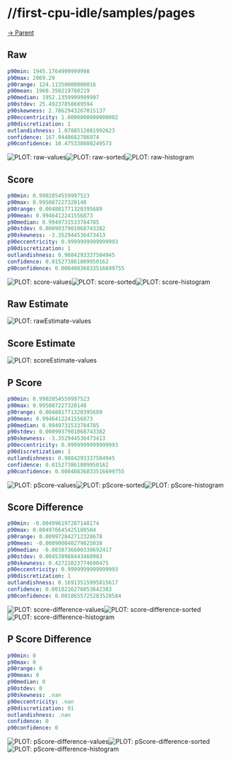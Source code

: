 
# //first-cpu-idle/samples/pages

[→ Parent](../..)


## Raw


```yaml
p90min: 1945.1764999999998
p90max: 2069.29
p90range: 124.11350000000016
p90mean: 1960.350219780219
p90median: 1952.1359999999997
p90stdev: 25.49237858689594
p90skewness: 2.7862943267015137
p90eccentricity: 1.0000000000000002
p90discretization: 1
outlandishness: 1.0788512081992623
confidence: 167.9448682786974
p90confidence: 10.475330888249573

```

![PLOT: raw-values](./raw/values.svg)![PLOT: raw-sorted](./raw/sorted.svg)![PLOT: raw-histogram](./raw/histogram.svg)
## Score


```yaml
p90min: 0.9902054559997523
p90max: 0.995087227320148
p90range: 0.004881771320395689
p90mean: 0.9946412241556873
p90median: 0.9949731533784785
p90stdev: 0.0009937901068743382
p90skewness: -3.352944536473413
p90eccentricity: 0.9999999999999993
p90discretization: 1
outlandishness: 0.9884293337504945
confidence: 0.015273861809950162
p90confidence: 0.00040836833516699755

```

![PLOT: score-values](./score/values.svg)![PLOT: score-sorted](./score/sorted.svg)![PLOT: score-histogram](./score/histogram.svg)
## Raw Estimate

![PLOT: rawEstimate-values](./rawEstimate/values.svg)
## Score Estimate

![PLOT: scoreEstimate-values](./scoreEstimate/values.svg)
## P Score


```yaml
p90min: 0.9902054559997523
p90max: 0.995087227320148
p90range: 0.004881771320395689
p90mean: 0.9946412241556873
p90median: 0.9949731533784785
p90stdev: 0.0009937901068743382
p90skewness: -3.352944536473413
p90eccentricity: 0.9999999999999993
p90discretization: 1
outlandishness: 0.9884293337504945
confidence: 0.015273861809950162
p90confidence: 0.00040836833516699755

```

![PLOT: pScore-values](./pScore/values.svg)![PLOT: pScore-sorted](./pScore/sorted.svg)![PLOT: pScore-histogram](./pScore/histogram.svg)
## Score Difference


```yaml
p90min: -0.004996197287148174
p90max: 0.004976645425180504
p90range: 0.009972842712328678
p90mean: -0.000900040279825038
p90median: -0.0038736600338692417
p90stdev: 0.004539988443460983
p90skewness: 0.42721023774690475
p90eccentricity: 0.9999999999999993
p90discretization: 1
outlandishness: 0.16913515995815617
confidence: 0.0018216276053642383
p90confidence: 0.0018655725283528584

```

![PLOT: score-difference-values](./score-difference/values.svg)![PLOT: score-difference-sorted](./score-difference/sorted.svg)![PLOT: score-difference-histogram](./score-difference/histogram.svg)
## P Score Difference


```yaml
p90min: 0
p90max: 0
p90range: 0
p90mean: 0
p90median: 0
p90stdev: 0
p90skewness: .nan
p90eccentricity: .nan
p90discretization: 91
outlandishness: .nan
confidence: 0
p90confidence: 0

```

![PLOT: pScore-difference-values](./pScore-difference/values.svg)![PLOT: pScore-difference-sorted](./pScore-difference/sorted.svg)![PLOT: pScore-difference-histogram](./pScore-difference/histogram.svg)